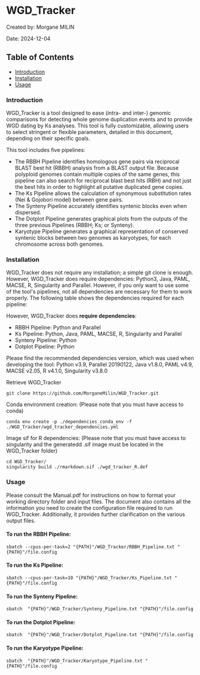 # WGD_Tracker
Created by: Morgane MILIN

Date: 2024-12-04

## Table of Contents
- [Introduction](#introduction)
- [Installation](#installation)
- [Usage](#usage)

### Introduction
WGD_Tracker is a tool designed to ease (intra- and inter-) genomic comparisons for detecting whole genome duplication events and to provide WGD dating by Ks analyses. This tool is fully customizable, allowing users to select stringent or flexible parameters, detailed in this document, depending on their specific goals.

This tool includes five pipelines:
* The RBBH Pipeline identifies homologous gene pairs via reciprocal BLAST best hit (RBBH) analysis from a BLAST output file. Because polyploid genomes contain multiple copies of the same genes, this pipeline can also search for reciprocal blast best hits (RBH) and not just the best hits in order to highlight all putative duplicated gene copies.
* The Ks Pipeline allows the calculation of synonymous substitution rates (Nei & Gojobori model) between gene pairs.
* The Synteny Pipeline accurately identifies syntenic blocks even when dispersed.
* The Dotplot Pipeline generates graphical plots from the outputs of the three previous Pipelines (RBBH; Ks; or Synteny).
* Karyotype Pipeline generates a graphical representation of conserved syntenic blocks between two genomes as karyotypes, for each chromosome across both genomes.

### Installation 
WGD_Tracker does not require any installation; a simple git clone is enough. However, WGD_Tracker does require dependencies: Python3, Java, PAML, MACSE, R, Singularity and Parallel. However, if you only want to use some of the tool's pipelines, not all dependencies are necessary for them to work properly. The following table shows the dependencies required for each pipeline:

However, WGD_Tracker does **require dependencies**:
- RBBH Pipeline: Python and Parallel
- Ks Pipeline: Python, Java, PAML, MACSE, R, Singularity and Parallel
- Synteny Pipeline: Python
- Dotplot Pipeline: Python

Please find the recommended dependencies version, which was used when developing the tool: Python v3.9, Parallel 20190122, Java v1.8.0, PAML v4.9, MACSE v2.05, R v4.1.0, Singularity v3.8.0

Retrieve WGD_Tracker

	git clone https://github.com/MorganeMilin/WGD_Tracker.git 

Conda environment creation: (Please note that you must have access to conda)

	conda env create -p ./dependencies_conda_env -f ./WGD_Tracker/wgd_tracker_dependencies.yml


Image sif for R dependencies: (Please note that you must have access to singularity and the generatedd .sif image must be located in the WGD_Tracker folder)

	cd WGD_Tracker/ 
	singularity build ./rmarkdown.sif ./wgd_tracker_R.def

### Usage
Please consult the Manual.pdf for instructions on how to format your working directory folder and input files. The document also contains all the information you need to create the configuration file required to run WGD_Tracker. Additionally, it provides further clarification on the various output files.

#### To run the RBBH Pipeline:
	sbatch --cpus-per-task=2 "{PATH}"/WGD_Tracker/RBBH_Pipeline.txt "{PATH}"/file.config

#### To run the Ks Pipeline:
 	sbatch --cpus-per-task=10 "{PATH}"/WGD_Tracker/Ks_Pipeline.txt "{PATH}"/file.config

#### To run the Synteny Pipeline:
  	sbatch  "{PATH}"/WGD_Tracker/Synteny_Pipeline.txt "{PATH}"/file.config

#### To run the Dotplot Pipeline:
   	sbatch  "{PATH}"/WGD_Tracker/Dotplot_Pipeline.txt "{PATH}"/file.config
    
#### To run the Karyotype Pipeline:
   	sbatch  "{PATH}"/WGD_Tracker/Karyotype_Pipeline.txt "{PATH}"/file.config
